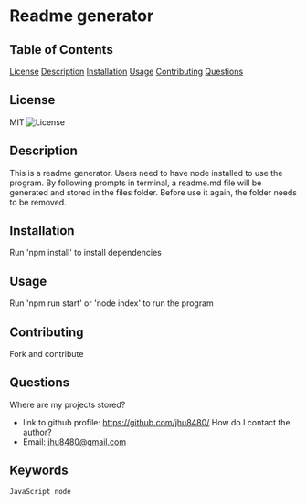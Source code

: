 # Readme generator

## Table of Contents

[License](#license)
[Description](#description)
[Installation](#installation)
[Usage](#usage)
[Contributing](#contributing)
[Questions](#questions)

## License

MIT
![License](https://img.shields.io/badge/License-MIT-blue.svg)

## Description

This is a readme generator. Users need to have node installed to use the program. By following prompts in terminal, a readme.md file will be generated and stored in the files folder. Before use it again, the folder needs to be removed.


## Installation

Run 'npm install' to install dependencies

## Usage

Run 'npm run start' or 'node index' to run the program

## Contributing

Fork and contribute

## Questions

Where are my projects stored?

- link to github profile: https://github.com/jhu8480/
  How do I contact the author?
- Email: jhu8480@gmail.com

## Keywords

    JavaScript node
